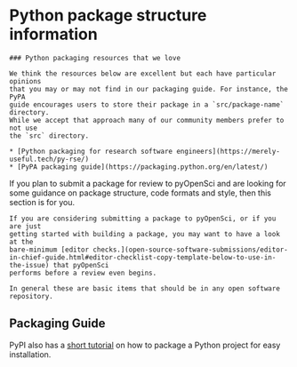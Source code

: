 # Python package structure information 

```{tip}
### Python packaging resources that we love 

We think the resources below are excellent but each have particular opinions 
that you may or may not find in our packaging guide. For instance, the PyPA
guide encourages users to store their package in a `src/package-name` directory.
While we accept that approach many of our community members prefer to not use 
the `src` directory. 

* [Python packaging for research software engineers](https://merely-useful.tech/py-rse/)
* [PyPA packaging guide](https://packaging.python.org/en/latest/)
```

If you plan to submit a package for review to pyOpenSci and are looking for 
some guidance on package structure, code formats and style, then this section is for you. 


```{note}
If you are considering submitting a package to pyOpenSci, or if you are just 
getting started with building a package, you may want to have a look at the 
bare-minimum [editor checks.](open-source-software-submissions/editor-in-chief-guide.html#editor-checklist-copy-template-below-to-use-in-the-issue) that pyOpenSci
performs before a review even begins. 

In general these are basic items that should be in any open software repository. 
```

## Packaging Guide


PyPI also has a [short tutorial](https://packaging.python.org/tutorials/packaging-projects/)
on how to package a Python project for easy installation.


<!-- 

These checks include several items

- **Sufficient Documentation** The package has sufficient documentation available online (README, sphinx docs) to allow us to evaluate package function and scope *without installing the package*. This includes:
  Get started tutorials or vignettes that help a user understand how to use the package and what it can do for them (often these have a name like "Getting started")
- **API documentation** - this includes clearly written doc strings with variables defined using a standard docstring format -->


